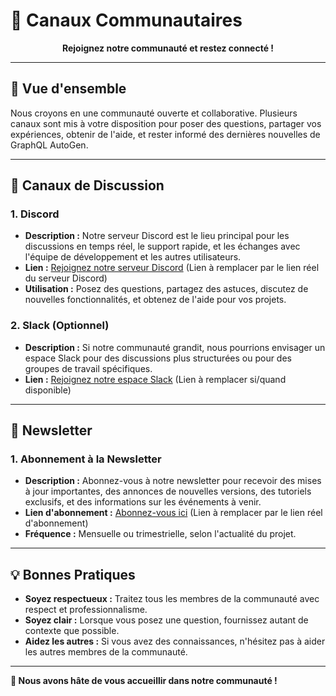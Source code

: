 # 💬 Canaux Communautaires

<div align="center">

**Rejoignez notre communauté et restez connecté !**

</div>

---

## 🎯 Vue d'ensemble

Nous croyons en une communauté ouverte et collaborative. Plusieurs canaux sont mis à votre disposition pour poser des questions, partager vos expériences, obtenir de l'aide, et rester informé des dernières nouvelles de GraphQL AutoGen.

---

## 🚀 Canaux de Discussion

### 1. Discord

-   **Description :** Notre serveur Discord est le lieu principal pour les discussions en temps réel, le support rapide, et les échanges avec l'équipe de développement et les autres utilisateurs.
-   **Lien :** [Rejoignez notre serveur Discord](https://discord.gg/example-link) (Lien à remplacer par le lien réel du serveur Discord)
-   **Utilisation :** Posez des questions, partagez des astuces, discutez de nouvelles fonctionnalités, et obtenez de l'aide pour vos projets.

### 2. Slack (Optionnel)

-   **Description :** Si notre communauté grandit, nous pourrions envisager un espace Slack pour des discussions plus structurées ou pour des groupes de travail spécifiques.
-   **Lien :** [Rejoignez notre espace Slack](https://slack.com/example-link) (Lien à remplacer si/quand disponible)

---

## 📧 Newsletter

### 1. Abonnement à la Newsletter

-   **Description :** Abonnez-vous à notre newsletter pour recevoir des mises à jour importantes, des annonces de nouvelles versions, des tutoriels exclusifs, et des informations sur les événements à venir.
-   **Lien d'abonnement :** [Abonnez-vous ici](https://newsletter.example.com/subscribe) (Lien à remplacer par le lien réel d'abonnement)
-   **Fréquence :** Mensuelle ou trimestrielle, selon l'actualité du projet.

---

## 💡 Bonnes Pratiques

-   **Soyez respectueux :** Traitez tous les membres de la communauté avec respect et professionnalisme.
-   **Soyez clair :** Lorsque vous posez une question, fournissez autant de contexte que possible.
-   **Aidez les autres :** Si vous avez des connaissances, n'hésitez pas à aider les autres membres de la communauté.

---

**🎉 Nous avons hâte de vous accueillir dans notre communauté !**